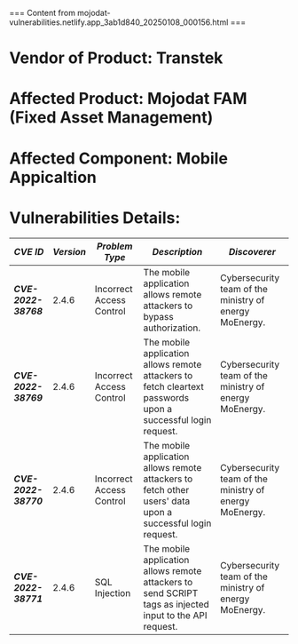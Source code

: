 === Content from mojodat-vulnerabilities.netlify.app_3ab1d840_20250108_000156.html ===

# **Vendor of Product:** Transtek

# **Affected Product:** Mojodat FAM (Fixed Asset Management)

# **Affected Component:** Mobile Appicaltion

# **Vulnerabilities Details:**

| ***CVE ID*** | ***Version*** | ***Problem Type*** | ***Description*** | ***Discoverer*** |
| --- | --- | --- | --- | --- |
| ***CVE-2022-38768*** | 2.4.6 | Incorrect Access Control | The mobile application allows remote attackers to bypass authorization. | Cybersecurity team of the ministry of energy MoEnergy. |
| ***CVE-2022-38769*** | 2.4.6 | Incorrect Access Control | The mobile application allows remote attackers to fetch cleartext passwords upon a successful login request. | Cybersecurity team of the ministry of energy MoEnergy. |
| ***CVE-2022-38770*** | 2.4.6 | Incorrect Access Control | The mobile application allows remote attackers to fetch other users' data upon a successful login request. | Cybersecurity team of the ministry of energy MoEnergy. |
| ***CVE-2022-38771*** | 2.4.6 | SQL Injection | The mobile application allows remote attackers to send SCRIPT tags as injected input to the API request. | Cybersecurity team of the ministry of energy MoEnergy. |


